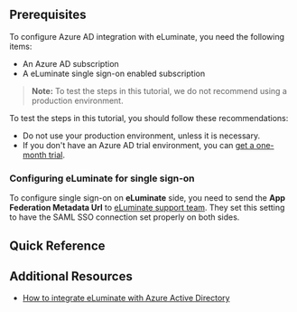 ## Prerequisites

To configure Azure AD integration with eLuminate, you need the following items:

- An Azure AD subscription
- A eLuminate single sign-on enabled subscription

> **Note:**
> To test the steps in this tutorial, we do not recommend using a production environment.

To test the steps in this tutorial, you should follow these recommendations:

- Do not use your production environment, unless it is necessary.
- If you don't have an Azure AD trial environment, you can [get a one-month trial](https://azure.microsoft.com/pricing/free-trial/).

### Configuring eLuminate for single sign-on

To configure single sign-on on **eLuminate** side, you need to send the **App Federation Metadata Url** to [eLuminate support team](mailto:support@intellimedia.ca). They set this setting to have the SAML SSO connection set properly on both sides.

## Quick Reference

## Additional Resources

* [How to integrate eLuminate with Azure Active Directory](https://docs.microsoft.com/azure/active-directory/saas-apps/eluminate-tutorial)
